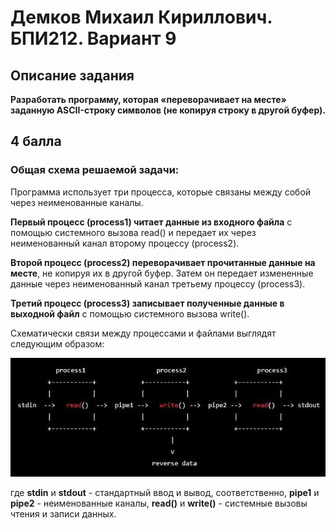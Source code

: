 # Демков Михаил Кириллович. БПИ212. Вариант 9
## Описание задания
**Разработать программу, которая «переворачивает на месте» заданную ASCII-строку символов (не копируя строку в другой буфер).**
## 4 балла
### Общая схема решаемой задачи:

Программа использует три процесса, которые связаны между собой через неименованные каналы.

**Первый процесс (process1) читает данные из входного файла** с помощью системного вызова read() и передает их через неименованный канал второму процессу (process2).

**Второй процесс (process2) переворачивает прочитанные данные на месте**, не копируя их в другой буфер. Затем он передает измененные данные через неименованный канал третьему процессу (process3).

**Третий процесс (process3) записывает полученные данные в выходной файл** с помощью системного вызова write().

Схематически связи между процессами и файлами выглядят следующим образом:

![Не удалось открыть скрин. Нужный скрин находится в source/schema-4.jpg](https://github.com/mkdemkov/OS_1/blob/main/source/schema-4.JPG)

где **stdin** и **stdout** - стандартный ввод и вывод, соответственно, **pipe1** и **pipe2** - неименованные каналы, **read()** и **write()** - системные вызовы чтения и записи данных.
